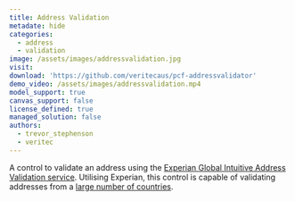 ```yaml
---
title: Address Validation
metadate: hide
categories:
  - address
  - validation
image: /assets/images/addressvalidation.jpg
visit: 
download: 'https://github.com/veritecaus/pcf-addressvalidator'
demo_video: /assets/images/addressvalidation.mp4
model_support: true
canvas_support: false
license_defined: true
managed_solution: false
authors:
  - trevor_stephenson
  - veritec
---
```

A control to validate an address using the <a target="blank" href="https://www.edq.com/documentation/apis/address-validate/global-intuitive/">Experian Global Intuitive Address Validation service</a>.
Utilising Experian, this control is capable of validating addresses from a <a target="blank" href="https://www.edq.com/documentation/apis/address-validate/global-intuitive/#supported-countries-2">large number of countries</a>.

